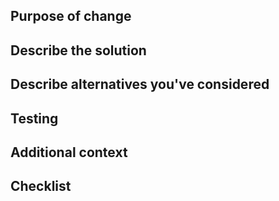 <!--
HOW TO USE: Under each "## Heading" below, enter information relevant to your pull request.
Leave the headings unless they don't apply to your PR.

NOTE: Please grant permission for repository maintainers to edit your PR.  It is EXTREMELY common for PRs to be held up due to trivial changes being requested and the author being unavailable to make them.  In web UI, you can do it by clicking the "Allow edits and access to secrets by maintainers" checkbox next to "Create Pull Request" button at the bottom of the editor, or by clicking the same checkbox in the sidebar after PR has been created.

CODE STYLE: The game uses automatic code formatting tools to keep code style consistent.  If your PR does not adhere to the style, the autofix.ci app will format the code for you and push the changes as a new commit.  You can also format the code yourself before committing it, it's faster that way and avoids the hurdle of keeping your branch up to date.  See relevant guides for more information: https://docs.cataclysmbn.org/en/contribute/contributing/#code-style

WARNING: If autofix.ci app did the formatting for you, YOU MUST DO EITHER OF THE FOLLOWING:
- Run `git pull` to merge the automated commit into your local PR branch.
- Format your code locally, and force push to your PR branch. 
If you don't do this, your following work will be based on the old commit, and may cause MERGE CONFLICT.
If you use GitHub's web editor to edit files, you shouldn't need to do this as the web editor works directly on the remote branch.

PR TITLE: Please follow Conventional Commits: https://www.conventionalcommits.org
This makes it clear at a glance what the PR is about.
For example:
    feat(content, mods): new item for <mod name>
For more info on which categories are available, see: https://docs.cataclysmbn.org/en/contribute/changelog_guidelines/
If the PR is a port or adaptation of DDA content, please indicate it by adding "port" in PR title, like:
    feat(port): <feature name> from DDA
-->

## Purpose of change

<!-- 
With a few sentences, describe your reasons for making this change.  If it relates to an existing issue, you can link it with a # followed by the Github issue number, like #1234.

If your pull request *fully* resolves an issue, include the word "Fix" or "Fixes" before the issue number, like: "Fixes #1234".  This will make GitHub automatically close the issue once the PR is merged.  For multiple issues, repeat 'Fixes' multiple times: "Fixes #1234, Fixes #5678".

If there is no related issue, explain here what issue, feature, or other concern you are addressing.  If this is a bugfix, include steps to reproduce the original bug, so your fix can be verified.
-->

## Describe the solution

<!--
How does the feature work, or how does this fix a bug?  The easier you make your solution to understand, the faster it can get merged.

If this is a port or adaptation of DDA content, provide the link to the original PR (or PRs, if there were multiple) and explain what additional changes, if any, you made to the behavior.

Remember to attribute the original author(s): if you've just copied over the changes, add "Co-Authored-By: Author Name <author_email@example.com>" to the commit message (not the PR description!).  If you've cherry-picked the commits, which is the recommended way of porting, git should preserve the authorship information for you.
-->

## Describe alternatives you've considered

<!-- Explain any alternative solutions, different approaches, or possibilities you've considered using to solve the same problem. -->

## Testing

<!-- Describe what steps you took to test that this PR resolved the bug or added the feature, and what tests you performed to make sure it didn't cause any regressions.  Also include testing suggestions for reviewers and maintainers. -->

## Additional context

<!-- Add any other context (such as mock-ups, proof of concepts or screenshots) about the feature or bugfix here. -->

## Checklist

<!--
Certain common types of PRs may need additional code or documentation changes that are easy to forget about or may not be obvious if you're a new contributor.  The checklists below should help you track down what else may need to be done.

Please uncomment any relevant checklists, follow their steps and tick the checkboxes once you're done.  If your PR does not fall under these categories, you can ignore these lists.  If you have any questions or advice on how to improve these, feel free to contact us on our Discord server.  

If this is a C++ PR that modifies JSON loading or behavior:
- [ ] Document the changes in the appropriate location in the `doc/` folder.
- [ ] If documentation for this feature does not exist, please write it or at least note its lack in PR description.
- [ ] New localizable fields need to be added to the `lang/bn_extract_json_strings.sh` script if it does not support them yet.
- [ ] If applicable, add checks on game load that would validate the loaded data.
- [ ] If it modifies format of save files, please add migration from the old format.

If this is a PR that modifies build process or code organization:
- [ ] Please document the changes in the appropriate location in the `doc/` folder.
- [ ] If documentation for this feature or process does not exist, please write it.
- [ ] If the change alters versions of software required to build or work with the game, please document it.

If this is a PR that removes JSON entities:
- [ ] The removed JSON entities have new entries in `data/json/obsoletion/` folder or use some other migration process for existing saves.
-->